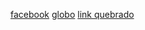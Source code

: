 [facebook](https://www.facebook.com)
[globo](https://globo.com)
[link quebrado](https://teste.com.jq)
